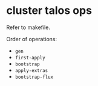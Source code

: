 # cluster talos ops

Refer to makefile.

Order of operations:

- `gen`
- `first-apply`
- `bootstrap`
- `apply-extras`
- `bootstrap-flux`
